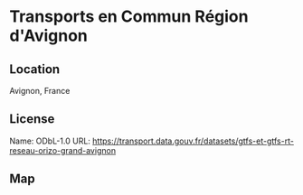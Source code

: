 # Transports en Commun Région d'Avignon
    
## Location

Avignon, France

## License

Name: ODbL-1.0
URL: https://transport.data.gouv.fr/datasets/gtfs-et-gtfs-rt-reseau-orizo-grand-avignon

## Map

<WorldMap topic="public-transport/rtfs-rt/Transports_en_Commun_Region_dAvignon/vehicle_positions/#" />
